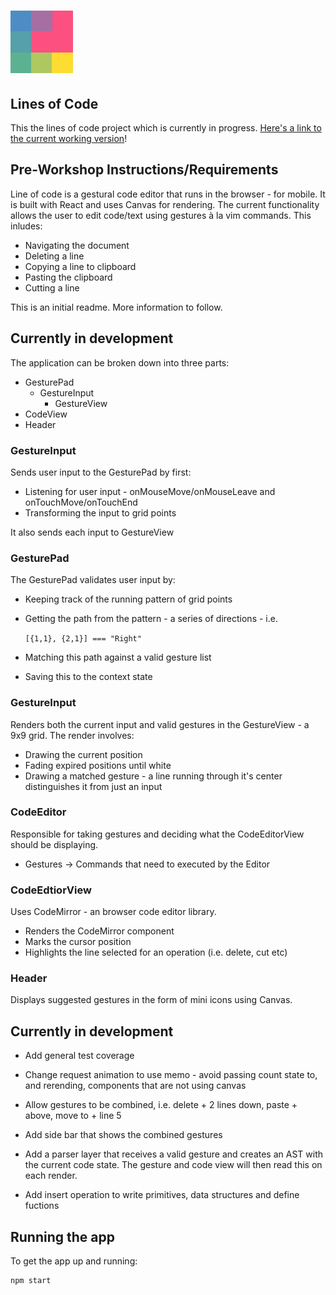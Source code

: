 <h1 align="left">
  <a href="https://alineofco.de"><img src="src/assets/readme-logo.svg" alt="Line of Code" width="100" height="100"/></a>
</h1>

## Lines of Code

This the lines of code project which is currently in progress.
[Here's a link to the current working version](https://alineofco.de)!

## Pre-Workshop Instructions/Requirements

Line of code is a gestural code editor that runs in the browser - for mobile. It is built with React and uses Canvas for rendering. The current functionality allows the user to edit code/text using gestures à la vim commands. This inludes:

- Navigating the document
- Deleting a line
- Copying a line to clipboard
- Pasting the clipboard
- Cutting a line

This is an initial readme. More information to follow.

## Currently in development

The application can be broken down into three parts:

- GesturePad
  - GestureInput
    - GestureView
- CodeView
- Header

### GestureInput

Sends user input to the GesturePad by first:

- Listening for user input - onMouseMove/onMouseLeave and onTouchMove/onTouchEnd
- Transforming the input to grid points

It also sends each input to GestureView

### GesturePad

The GesturePad validates user input by:

- Keeping track of the running pattern of grid points
- Getting the path from the pattern - a series of directions - i.e. 

    ```[{1,1}, {2,1}] === "Right"```

- Matching this path against a valid gesture list
- Saving this to the context state

### GestureInput

Renders both the current input and valid gestures in the GestureView - a 9x9 grid. The render involves:

- Drawing the current position
- Fading expired positions until white
- Drawing a matched gesture - a line running through it's center distinguishes it from just an input

### CodeEditor

Responsible for taking gestures and deciding what the CodeEditorView should be displaying.  

- Gestures -> Commands that need to executed by the Editor

### CodeEdtiorView

Uses CodeMirror - an browser code editor library.

- Renders the CodeMirror component
- Marks the cursor position
- Highlights the line selected for an operation (i.e. delete, cut etc)

### Header

Displays suggested gestures in the form of mini icons using Canvas.

## Currently in development

- Add general test coverage

- Change request animation to use memo - avoid passing count state to, and rerending, components that are not using canvas

- Allow gestures to be combined, i.e. delete + 2 lines down, paste + above, move to + line 5

- Add side bar that shows the combined gestures

- Add a parser layer that receives a valid gesture and creates an AST with the current code state. The gesture and code view will then read this on each render.

- Add insert operation to write primitives, data structures and define fuctions

## Running the app

To get the app up and running:

```shell
npm start
```